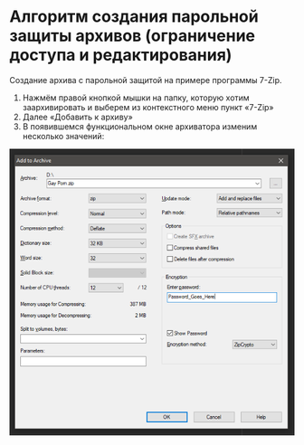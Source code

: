 # Алгоритм создания парольной защиты архивов (ограничение доступа и редактирования)

Создание архива с парольной защитой на примере программы 7-Zip.

1. Нажмём правой кнопкой мышки на папку, которую хотим заархивировать и выберем из контекстного меню пункт «7-Zip»
1. Далее «Добавить к архиву»
1. В появившемся функциональном окне архиватора изменим несколько значений:

![Авторский скрин](media/4_01.png)
